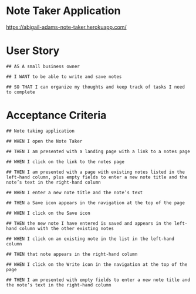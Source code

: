 # Note Taker Application
https://abigail-adams-note-taker.herokuapp.com/

# User Story

    ## AS A small business owner

    ## I WANT to be able to write and save notes

    ## SO THAT I can organize my thoughts and keep track of tasks I need to complete

# Acceptance Criteria

    ## Note taking application

    ## WHEN I open the Note Taker

    ## THEN I am presented with a landing page with a link to a notes page

    ## WHEN I click on the link to the notes page

    ## THEN I am presented with a page with existing notes listed in the left-hand column, plus empty fields to enter a new note title and the note’s text in the right-hand column

    ## WHEN I enter a new note title and the note’s text

    ## THEN a Save icon appears in the navigation at the top of the page

    ## WHEN I click on the Save icon

    ## THEN the new note I have entered is saved and appears in the left-hand column with the other existing notes

    ## WHEN I click on an existing note in the list in the left-hand column

    ## THEN that note appears in the right-hand column

    ## WHEN I click on the Write icon in the navigation at the top of the page

    ## THEN I am presented with empty fields to enter a new note title and the note’s text in the right-hand column

